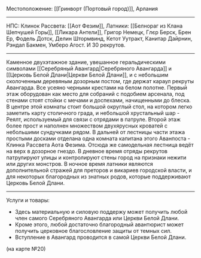 Местоположение: [[Гринворт (Портовый город)]], Арлания
_____
НПС: 
	Клинок Рассвета: [[Аот Фезим]], 
	Латники: [[Белнораг из Клана Шепчушей Горы]], [[Ликара Антели]], Григор Немецк, Глєр Берск, Брен Ер, Фодель Дотск, Делин Штормвинд, Кетот Уутракт, Канитар Дайрнин, Рэндал Бакмен, Умберо Агост.
	И 30 рекрутов.
___
Каменное двухэтажное здание, увешанное геральдическими символами [[Серебряный Авангард|Серебряного Авангарда]] и [[Церковь Белой Длани|Церкви Белой Длани]], и с небольшим сколоченным деревяным дозорным постом, где держат караул рекруты Авангарда. Все усеяно черными крестами на белом полотне. Первый этаж оборудован как место для собраний с подобием арсенала, под стенами стоят стойки с мечами и доспехами, начищенными до блеска. В центре этой комнаты стоит большой округлый стол, на котором легко заметить карту столичного града, и небольшой хрустальный шар - Реялт, используемый для связи с отрядами в патруле. Второй этаж более прост и наполнен множеством двухярусных кроватей с небольшими сундучками рядом. В дальней от лестницы части этажа простыми досками отделана одна комната капитана этого Аванпоста - Клинка Рассвета Аота Фезима. Отсюда же самодельная лестница ведёт на верх в дозорное гнездо. В дневное время отряды рекрутов патрулируют улицы и контролируют стены город на признаки нежити или других монстров. В ночное время латники являются дополнительной стражей для преторов и викариев городской власти, и для некоторых благородных из знатных родов, которые поддерживают Церковь Белой Длани.
____
Услуги и товары:
* Здесь материальную и силовую поддержу может получить любой член самого Серебряного Авангарда или Церкви Белой Длани.
 * Кроме этого, любой достаточно благородный авантюрист может получить церковное благословление защиты от темных сил.
 * Вступление в Авангард проводится в самой Церкви Белой Длани.

(на карте №20)